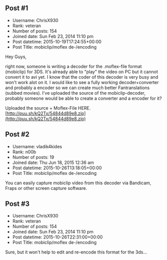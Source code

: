 ## Post #1
- Username: ChrisX930
- Rank: veteran
- Number of posts: 154
- Joined date: Sun Feb 23, 2014 11:10 pm
- Post datetime: 2015-10-19T17:24:55+00:00
- Post Title: mobiclip/moflex de-/encoding

Hey Guys,

right now, someone is writing a decoder for the .moflex-file format (mobiclip) for 3DS.
It's already able to "play" the video on PC but it cannot convert it to avi yet.
I know that the coder of this decoder is very busy and won't work alot on it.
I would like to see a fully working decoder+converter and probably a encoder so we can create much better Fantranslations (subbed movies).
I've uploaded the source of the mobiclip-decoder, probably someone would be able to create a converter and a encoder for it?

Uploaded the source + Moflex-File HERE.
[http://puu.sh/kQ2Tx/54844d89e8.zip](http://puu.sh/kQ2Tx/54844d89e8.zip)
## Post #2
- Username: vladik4kides
- Rank: n00b
- Number of posts: 19
- Joined date: Thu Jun 18, 2015 12:36 am
- Post datetime: 2015-10-26T13:18:05+00:00
- Post Title: mobiclip/moflex de-/encoding

You can easily capture mobiclip video from this decoder via Bandicam, Fraps or other screen capture software.
## Post #3
- Username: ChrisX930
- Rank: veteran
- Number of posts: 154
- Joined date: Sun Feb 23, 2014 11:10 pm
- Post datetime: 2015-10-26T22:31:00+00:00
- Post Title: mobiclip/moflex de-/encoding

Sure, but it won't help to edit and re-encode this format for the 3ds...

